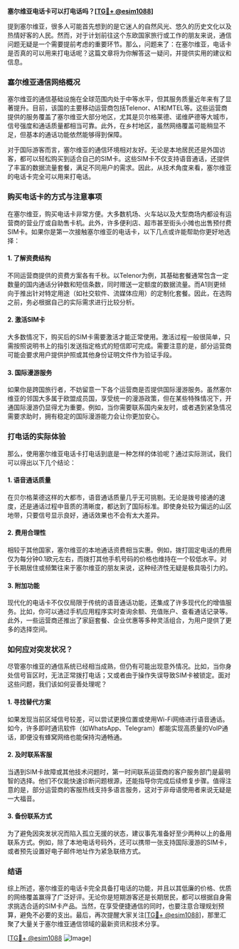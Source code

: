 **塞尔维亚电话卡可以打电话吗？[[TG💪+ @esim1088](https://t.me/s/esim1088)]**

提到塞尔维亚，很多人可能首先想到的是它迷人的自然风光、悠久的历史文化以及热情好客的人民。然而，对于计划前往这个东欧国家旅行或工作的朋友来说，通信问题无疑是一个需要提前考虑的重要环节。那么，问题来了：在塞尔维亚，电话卡是否真的可以用来打电话呢？这篇文章将为你解答这一疑问，并提供实用的建议和信息。

### 塞尔维亚通信网络概况

塞尔维亚的通信基础设施在全球范围内处于中等水平，但其服务质量近年来有了显著提升。目前，该国的主要移动运营商包括Telenor、A1和MTEL等。这些运营商提供的服务覆盖了塞尔维亚大部分地区，尤其是贝尔格莱德、诺维萨德等大城市，信号强度和通话质量都相当可靠。此外，在乡村地区，虽然网络覆盖可能稍显不足，但基本的通话功能依然能够得到保障。

对于国际游客而言，塞尔维亚的通信环境相对友好。无论是本地居民还是外国访客，都可以轻松购买到适合自己的SIM卡。这些SIM卡不仅支持语音通话，还提供了丰富的数据流量套餐，满足不同用户的需求。因此，从技术角度来看，塞尔维亚的电话卡完全可以用来打电话。

### 购买电话卡的方式与注意事项

在塞尔维亚，购买电话卡非常方便。大多数机场、火车站以及大型商场内都设有运营商的营业厅或自助售卡机。此外，许多便利店、超市甚至街头小摊也出售预付费SIM卡。如果你是第一次接触塞尔维亚的电话卡，以下几点或许能帮助你更好地选择：

#### 1. **了解资费结构**
   不同运营商提供的资费方案各有千秋。以Telenor为例，其基础套餐通常包含一定数量的国内通话分钟数和短信条数，同时赠送一定额度的数据流量。而A1则更倾向于推出针对特定用途（如社交软件、流媒体应用）的定制化套餐。因此，在选购之前，务必根据自己的实际需求进行比较分析。

#### 2. **激活SIM卡**
   大多数情况下，购买后的SIM卡需要激活才能正常使用。激活过程一般很简单，只需按照说明书上的指引发送指定格式的短信即可完成。需要注意的是，部分运营商可能会要求用户提供护照或其他身份证明文件作为验证手段。

#### 3. **国际漫游服务**
   如果你是跨国旅行者，不妨留意一下各个运营商是否提供国际漫游服务。虽然塞尔维亚的邻国大多属于欧盟成员国，享受统一的漫游政策，但在某些特殊情况下，开通国际漫游仍显得尤为重要。例如，当你需要联系国内亲友时，或者遇到紧急情况需要求助时，拥有稳定的国际漫游能力会让你更加安心。

### 打电话的实际体验

那么，使用塞尔维亚电话卡打电话到底是一种怎样的体验呢？通过实际测试，我们可以得出以下几个结论：

#### 1. **语音通话质量**
   在贝尔格莱德这样的大都市，语音通话质量几乎无可挑剔。无论是拨号接通的速度，还是通话过程中音质的清晰度，都达到了国际标准。即使身处较为偏远的山区地带，只要信号显示良好，通话效果也不会有太大差异。

#### 2. **费用合理性**
   相较于其他国家，塞尔维亚的本地通话资费相当实惠。例如，拨打固定电话的费用仅为每分钟0.1欧元左右，而拨打其他手机号码的价格也维持在一个较低水平。对于长期居住或频繁往来于塞尔维亚的朋友来说，这种经济性无疑是极具吸引力的。

#### 3. **附加功能**
   现代化的电话卡不仅仅局限于传统的语音通话功能，还集成了许多现代化的增值服务。比如，你可以通过手机应用程序实时查询余额、充值账户、查看通话记录等。此外，一些运营商还推出了家庭套餐、企业优惠等多种灵活组合，为用户提供了更多的选择空间。

### 如何应对突发状况？

尽管塞尔维亚的通信系统已经相当成熟，但仍有可能出现意外情况。比如，当你身处信号盲区时，无法正常拨打电话；又或者由于操作失误导致SIM卡被锁定。面对这些问题，我们该如何妥善处理呢？

#### 1. **寻找替代方案**
   如果发现当前区域信号较差，可以尝试更换位置或使用Wi-Fi网络进行语音通话。如今，许多即时通讯软件（如WhatsApp、Telegram）都能实现高质量的VoIP通话，即便没有蜂窝网络也能保持沟通畅通。

#### 2. **及时联系客服**
   当遇到SIM卡故障或其他技术问题时，第一时间联系运营商的客户服务部门是最明智的选择。他们不仅能快速诊断问题根源，还能指导你完成后续修复步骤。值得注意的是，部分运营商的客服热线支持多语言服务，这对于非母语使用者来说无疑是一大福音。

#### 3. **备份联系方式**
   为了避免因突发状况而陷入孤立无援的状态，建议事先准备好至少两种以上的备用联系方式。例如，除了本地电话号码外，还可以携带一张支持国际漫游的SIM卡，或者预先设置好电子邮件地址作为紧急联络方式。

### 结语

综上所述，塞尔维亚的电话卡完全具备打电话的功能，并且以其低廉的价格、优质的网络覆盖赢得了广泛好评。无论你是短期游客还是长期居民，都可以根据自身需求挑选合适的SIM卡产品。当然，在享受便捷通信的同时，也要注意合理规划预算，避免不必要的支出。最后，再次提醒大家关注[[TG💪+ @esim1088](https://t.me/s/esim1088)]，那里汇聚了大量关于塞尔维亚通信领域的最新资讯和技术分享。

[[TG💪+ @esim1088](https://t.me/s/esim1088) ![Image](https://i.postimg.cc/4NQfJmqS/Snipaste-2025-05-13-00-14-12.png)]